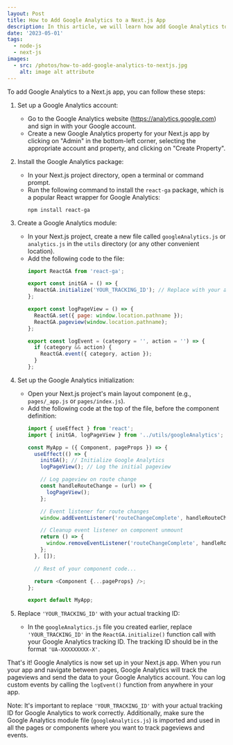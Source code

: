 ```yaml
---
layout: Post
title: How to Add Google Analytics to a Next.js App
description: In this article, we will learn how add Google Analytics to a Next.js app. The first step is to set up a Google Analytics account.
date: '2023-05-01'
tags:
  - node-js
  - next-js
images:
  - src: /photos/how-to-add-google-analytics-to-nextjs.jpg
    alt: image alt attribute
---
```


To add Google Analytics to a Next.js app, you can follow these steps:

1. Set up a Google Analytics account:
   - Go to the Google Analytics website (https://analytics.google.com) and sign in with your Google account.
   - Create a new Google Analytics property for your Next.js app by clicking on "Admin" in the bottom-left corner, selecting the appropriate account and property, and clicking on "Create Property".

2. Install the Google Analytics package:
   - In your Next.js project directory, open a terminal or command prompt.
   - Run the following command to install the `react-ga` package, which is a popular React wrapper for Google Analytics:
     ```
     npm install react-ga
     ```

3. Create a Google Analytics module:
   - In your Next.js project, create a new file called `googleAnalytics.js` or `analytics.js` in the `utils` directory (or any other convenient location).
   - Add the following code to the file:
     ```javascript showLineNumbers
     import ReactGA from 'react-ga';

     export const initGA = () => {
       ReactGA.initialize('YOUR_TRACKING_ID'); // Replace with your actual tracking ID
     };

     export const logPageView = () => {
       ReactGA.set({ page: window.location.pathname });
       ReactGA.pageview(window.location.pathname);
     };

     export const logEvent = (category = '', action = '') => {
       if (category && action) {
         ReactGA.event({ category, action });
       }
     };
     ```

4. Set up the Google Analytics initialization:
   - Open your Next.js project's main layout component (e.g., `pages/_app.js` or `pages/index.js`).
   - Add the following code at the top of the file, before the component definition:
     ```javascript showLineNumbers
     import { useEffect } from 'react';
     import { initGA, logPageView } from '../utils/googleAnalytics';

     const MyApp = ({ Component, pageProps }) => {
       useEffect(() => {
         initGA(); // Initialize Google Analytics
         logPageView(); // Log the initial pageview

         // Log pageview on route change
         const handleRouteChange = (url) => {
           logPageView();
         };

         // Event listener for route changes
         window.addEventListener('routeChangeComplete', handleRouteChange);

         // Cleanup event listener on component unmount
         return () => {
           window.removeEventListener('routeChangeComplete', handleRouteChange);
         };
       }, []);

       // Rest of your component code...

       return <Component {...pageProps} />;
     };

     export default MyApp;
     ```

5. Replace `'YOUR_TRACKING_ID'` with your actual tracking ID:
   - In the `googleAnalytics.js` file you created earlier, replace `'YOUR_TRACKING_ID'` in the `ReactGA.initialize()` function call with your Google Analytics tracking ID. The tracking ID should be in the format `'UA-XXXXXXXXX-X'`.

That's it! Google Analytics is now set up in your Next.js app. When you run your app and navigate between pages, Google Analytics will track the pageviews and send the data to your Google Analytics account. You can log custom events by calling the `logEvent()` function from anywhere in your app.

Note: It's important to replace `'YOUR_TRACKING_ID'` with your actual tracking ID for Google Analytics to work correctly. Additionally, make sure the Google Analytics module file (`googleAnalytics.js`) is imported and used in all the pages or components where you want to track pageviews and events.